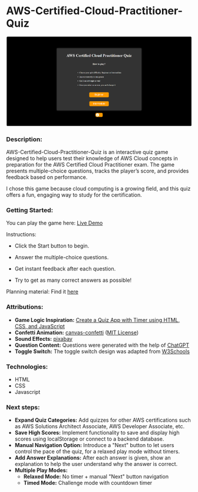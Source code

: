 # AWS-Certified-Cloud-Practitioner-Quiz
![Game Landing page](./images/Landing%20Page%20of%20Game.png)

### Description: 
AWS-Certified-Cloud-Practitioner-Quiz is an interactive quiz game designed to help users test their knowledge of AWS Cloud concepts in preparation for the AWS Certified Cloud Practitioner exam. The game presents multiple-choice questions, tracks the player’s score, and provides feedback based on performance.

I chose this game because cloud computing is a growing field, and this quiz offers a fun, engaging way to study for the certification.
### Getting Started: 
You can play the game here: [Live Demo](https://glj20.github.io/AWS-Certified-Cloud-Practitioner-Quiz/)

Instructions:

* Click the Start button to begin.

* Answer the multiple-choice questions.

* Get instant feedback after each question.

* Try to get as many correct answers as possible!

Planning material: Find it [here](./Planning%20material.txt)
### Attributions:
* **Game Logic Inspiration:** [Create a Quiz App with Timer using HTML, CSS, and JavaScript](https://www.geeksforgeeks.org/create-a-quiz-app-with-timer-using-html-css-and-javascript/) 
* **Confetti Animation:** [canvas-confetti](https://github.com/catdad/canvas-confetti) ([MIT License](https://github.com/catdad/canvas-confetti/blob/master/LICENSE))
* **Sound Effects:** [pixabay](https://pixabay.com/)
* **Question Content:** Questions were generated with the help of [ChatGPT](https://chat.openai.com/)
* **Toggle Switch:** The toggle switch design was adapted from [W3Schools](https://www.w3schools.com/howto/howto_css_switch.asp)

### Technologies:
* HTML
* CSS
* Javascript

### Next steps:
* **Expand Quiz Categories:** Add quizzes for other AWS certifications such as AWS Solutions Architect Associate, AWS Developer Associate, etc.
* **Save High Scores:** Implement functionality to save and display high scores using localStorage or connect to a backend database.
* **Manual Navigation Option:** Introduce a "Next" button to let users control the pace of the quiz, for a relaxed play mode without timers.
* **Add Answer Explanations:** After each answer is given, show an explanation to help the user understand why the answer is correct.
* **Multiple Play Modes:**
  - **Relaxed Mode:** No timer + manual "Next" button navigation  
  - **Timed Mode:** Challenge mode with countdown timer 